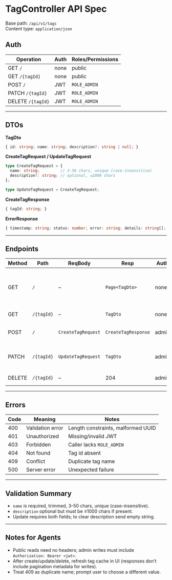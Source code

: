 # TagController API Spec

Base path: `/api/v1/tags`\
Content type: `application/json`

## Auth

| Operation | Auth | Roles/Permissions |
| ---------- | ---- | ----------------- |
| GET `/` | none | public |
| GET `/{tagId}` | none | public |
| POST `/` | JWT | `ROLE_ADMIN` |
| PATCH `/{tagId}` | JWT | `ROLE_ADMIN` |
| DELETE `/{tagId}` | JWT | `ROLE_ADMIN` |

---

## DTOs

**TagDto**

```ts
{ id: string; name: string; description?: string | null; }
```

**CreateTagRequest / UpdateTagRequest**

```ts
type CreateTagRequest = {
  name: string;         // 3-50 chars, unique (case-insensitive)
  description?: string; // optional, ≤1000 chars
};

type UpdateTagRequest = CreateTagRequest;
```

**CreateTagResponse**

```ts
{ tagId: string; }
```

**ErrorResponse**

```ts
{ timestamp: string; status: number; error: string; details: string[]; }
```

---

## Endpoints

| Method | Path | ReqBody | Resp | Auth | Notes |
| ------ | ---- | ------- | ---- | ---- | ----- |
| GET | `/` | – | `Page<TagDto>` | none | Supports `page`, `size`, `sort` (`name,asc` default) |
| GET | `/{tagId}` | – | `TagDto` | none | 404 if missing |
| POST | `/` | `CreateTagRequest` | `CreateTagResponse` | admin | 409 on duplicate name |
| PATCH | `/{tagId}` | `UpdateTagRequest` | `TagDto` | admin | Full update; returns latest dto |
| DELETE | `/{tagId}` | – | 204 | admin | Hard delete |

---

## Errors

| Code | Meaning | Notes |
| ---- | ------- | ----- |
| 400 | Validation error | Length constraints, malformed UUID |
| 401 | Unauthorized | Missing/invalid JWT |
| 403 | Forbidden | Caller lacks `ROLE_ADMIN` |
| 404 | Not found | Tag id absent |
| 409 | Conflict | Duplicate tag name |
| 500 | Server error | Unexpected failure |

---

## Validation Summary

- `name` is required, trimmed, 3–50 chars, unique (case-insensitive).
- `description` optional but must be ≤1000 chars if present.
- Update requires both fields; to clear description send empty string.

---

## Notes for Agents

- Public reads need no headers; admin writes must include `Authorization: Bearer <jwt>`.
- After create/update/delete, refresh tag cache in UI (responses don’t include pagination metadata for writes).
- Treat 409 as duplicate name; prompt user to choose a different value.
